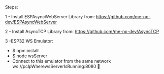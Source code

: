 Steps:

1 - Install ESPAsyncWebServer Library from:
https://github.com/me-no-dev/ESPAsyncWebServer

2 - Install AsyncTCP Library from:
https://github.com/me-no-dev/AsyncTCP

3 -ESP32 WS Emulator:
 - $ npm install
 - $ node wsServer
 - Connect to this emulator from the same network 
ws://pcIpWherewsServerIsRunning:8080 
🤖
